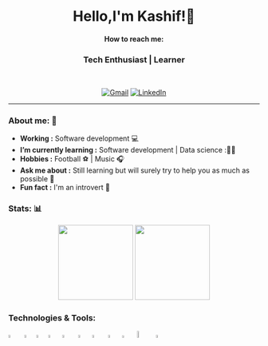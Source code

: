   <h1 align="center">
  Hello,I'm Kashif!👋
  </h1>
<h4 align="center"> How to reach me: </h4>
<h3 align="center">  Tech Enthusiast | Learner </h3> <br>

<p align="center"> 
<a href="mailto:kashifmehdi53@gmail.com"><img alt="Gmail" src="https://img.shields.io/badge/-Gmail-c14438?style=for-the-badge&logo=Gmail&logoColor=white&link=mailto:kashifmehdi53@gmail.com"></a>
<a href="https://www.linkedin.com/in/kashif-mehdi-82a5b41a3/"><img alt="LinkedIn" src="https://img.shields.io/badge/Linkedin-%230077B5?style=for-the-badge&logo=Linkedin&logoColor=white&&link=https://www.linkedin.com/in/kashif-mehdi-82a5b41a3/"></a>
</p>

---------------------------------------------------------------------------------------------------------------------------------------------------------------------------------

### About me: 📖

-  **Working :**  Software development 💻
-  **I’m currently learning :** Software development | Data science :👨‍💻
-  **Hobbies :** Football ⚽ | Music 🎧
-  **Ask me about :** Still learning but will surely try to help you as much as possible 🤝
-  **Fun fact :** I'm an introvert 🙂

### Stats: 📊
<p align ="Center">
<img src="https://github-readme-stats.vercel.app/api?username=kashifmehdi&show_icons=true&theme=radical" height= '150px'> 
<img src="https://github-readme-stats.vercel.app/api/top-langs/?username=kashifmehdi" height ='150px'>
</p>

### Technologies & Tools: 

<p>

<img width="4%" src="https://www.vectorlogo.zone/logos/python/python-icon.svg">&nbsp;&nbsp;
<img width="4%" src="https://upload.wikimedia.org/wikipedia/commons/1/18/ISO_C%2B%2B_Logo.svg">
<img width="4%" src="https://upload.wikimedia.org/wikipedia/commons/3/35/The_C_Programming_Language_logo.svg">
<img width="4%" src="https://www.vectorlogo.zone/logos/mongodb/mongodb-icon.svg">&nbsp;
<img width="4%" src="https://www.vectorlogo.zone/logos/git-scm/git-scm-icon.svg">&nbsp;&nbsp;
<img width="4%" src="https://www.vectorlogo.zone/logos/mysql/mysql-icon.svg">&nbsp;
<img width="4%" src="https://www.svgrepo.com/show/303206/javascript-logo.svg">&nbsp;&nbsp;
<img width="4%" src="https://www.vectorlogo.zone/logos/w3_html5/w3_html5-icon.svg">&nbsp;
<img width="3.6%" src="https://upload.wikimedia.org/wikipedia/commons/d/d5/CSS3_logo_and_wordmark.svg">&nbsp;&nbsp;
<img width="6%" src="https://upload.wikimedia.org/wikipedia/commons/9/96/Sass_Logo_Color.svg">&nbsp;
<img width="4%" src="https://www.vectorlogo.zone/logos/getbootstrap/getbootstrap-icon.svg">&nbsp;

<br />
</p>


 


<!--
**kashifmehdi/kashifmehdi** is a ✨ _special_ ✨ repository because its `README.md` (this file) appears on your GitHub profile.

Here are some ideas to get you started:

- 🔭 I’m currently working on ...
- 🌱 I’m currently learning ...
- 👯 I’m looking to collaborate on ...
- 🤔 I’m looking for help with ...
- 💬 Ask me about ...
- 📫 How to reach me: ...
- 😄 Pronouns: ...
- ⚡ Fun fact: ...
-->
